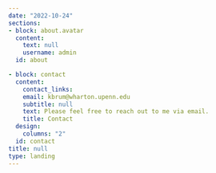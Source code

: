 ```yaml
---
date: "2022-10-24"
sections:
- block: about.avatar
  content:
    text: null
    username: admin
  id: about

- block: contact
  content:
    contact_links:
    email: kbrum@wharton.upenn.edu
    subtitle: null
    text: Please feel free to reach out to me via email.
    title: Contact
  design:
    columns: "2"
  id: contact
title: null
type: landing
---
```

